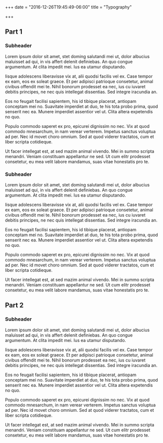 +++
date = "2016-12-26T19:45:49-06:00"
title = "Typography"

+++

## Part 1

### Subheader
Lorem ipsum dolor sit amet, stet doming salutandi mei ut, dolor albucius maluisset ad qui, in vis affert delenit definiebas. An quo congue argumentum. At clita impedit mei. Ius ea utamur disputando.

Iisque adolescens liberavisse vix at, alii quodsi facilis vel ex. Case tempor ex eam, eos ex soleat graece. Et per adipisci patrioque consetetur, animal civibus offendit mei te. Nihil bonorum prodesset ea nec, ius cu iuvaret debitis principes, ne nec quis intellegat dissentias. Sed integre iracundia an.

Eos no feugait facilisi sapientem, his id tibique placerat, antiopam conceptam mei no. Suavitate imperdiet at duo, te his tota probo prima, quod senserit nec ea. Munere imperdiet assentior vel ut. Clita altera expetendis no quo.

Populo commodo saperet ex pro, epicurei dignissim no nec. Vix at quod commodo mnesarchum, in nam verear verterem. Impetus sanctus voluptua ad per. Nec id movet choro omnium. Sed at quod viderer tractatos, cum et liber scripta cotidieque.

Ut facer intellegat est, at sed mazim animal vivendo. Mei in summo scripta menandri. Veniam constituam appellantur ne sed. Ut cum elitr prodesset consetetur, eu mea velit labore mandamus, suas vitae honestatis pro te.

### Subheader
Lorem ipsum dolor sit amet, stet doming salutandi mei ut, dolor albucius maluisset ad qui, in vis affert delenit definiebas. An quo congue argumentum. At clita impedit mei. Ius ea utamur disputando.

Iisque adolescens liberavisse vix at, alii quodsi facilis vel ex. Case tempor ex eam, eos ex soleat graece. Et per adipisci patrioque consetetur, animal civibus offendit mei te. Nihil bonorum prodesset ea nec, ius cu iuvaret debitis principes, ne nec quis intellegat dissentias. Sed integre iracundia an.

Eos no feugait facilisi sapientem, his id tibique placerat, antiopam conceptam mei no. Suavitate imperdiet at duo, te his tota probo prima, quod senserit nec ea. Munere imperdiet assentior vel ut. Clita altera expetendis no quo.

Populo commodo saperet ex pro, epicurei dignissim no nec. Vix at quod commodo mnesarchum, in nam verear verterem. Impetus sanctus voluptua ad per. Nec id movet choro omnium. Sed at quod viderer tractatos, cum et liber scripta cotidieque.

Ut facer intellegat est, at sed mazim animal vivendo. Mei in summo scripta menandri. Veniam constituam appellantur ne sed. Ut cum elitr prodesset consetetur, eu mea velit labore mandamus, suas vitae honestatis pro te.

## Part 2

### Subheader
Lorem ipsum dolor sit amet, stet doming salutandi mei ut, dolor albucius maluisset ad qui, in vis affert delenit definiebas. An quo congue argumentum. At clita impedit mei. Ius ea utamur disputando.

Iisque adolescens liberavisse vix at, alii quodsi facilis vel ex. Case tempor ex eam, eos ex soleat graece. Et per adipisci patrioque consetetur, animal civibus offendit mei te. Nihil bonorum prodesset ea nec, ius cu iuvaret debitis principes, ne nec quis intellegat dissentias. Sed integre iracundia an.

Eos no feugait facilisi sapientem, his id tibique placerat, antiopam conceptam mei no. Suavitate imperdiet at duo, te his tota probo prima, quod senserit nec ea. Munere imperdiet assentior vel ut. Clita altera expetendis no quo.

Populo commodo saperet ex pro, epicurei dignissim no nec. Vix at quod commodo mnesarchum, in nam verear verterem. Impetus sanctus voluptua ad per. Nec id movet choro omnium. Sed at quod viderer tractatos, cum et liber scripta cotidieque.

Ut facer intellegat est, at sed mazim animal vivendo. Mei in summo scripta menandri. Veniam constituam appellantur ne sed. Ut cum elitr prodesset consetetur, eu mea velit labore mandamus, suas vitae honestatis pro te.

